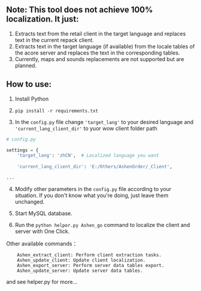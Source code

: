 ## Note: This tool does not achieve 100% localization. It just:

1. Extracts text from the retail client in the target language and replaces text in the current repack client.
2. Extracts text in the target language (if available) from the locale tables of the acore server and replaces the text in the corresponding tables.
3. Currently, maps and sounds replacements are not supported but are planned.

## How to use:

1. Install Python

2. `pip install -r requirements.txt`

3. In the `config.py` file change `'target_lang'` to your desired language and `'current_lang_client_dir'` to yuor wow client folder path

```python
# config.py

settings = {
    'target_lang': 'zhCN',  # Localized language you want
    
	'current_lang_client_dir': 'E:/Others/AshenOrder/_Client',

...
```

4. Modify other parameters in the `config.py` file according to your situation. If you don't know what you're doing, just leave them unchanged.

5. Start MySQL database.

6. Run the `python helper.py Ashen_go` command to localize the client and server with One Click.

Other available commands：

```
    Ashen_extract_client: Perform client extraction tasks.
    Ashen_update_client: Update client localization.
    Ashen_export_server: Perform server data tables export.
    Ashen_update_server: Update server data tables.

```
and see helper.py for more...
